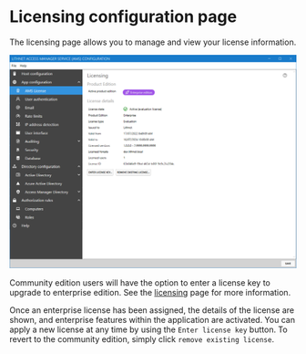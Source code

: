 # Licensing configuration page

The licensing page allows you to manage and view your license information.

![](../../images/ui-page-licensing.png)

Community edition users will have the option to enter a license key to upgrade to enterprise edition. See the [licensing](../../licensing.md) page for more information.

Once an enterprise license has been assigned, the details of the license are shown, and enterprise features within the application are activated. You can apply a new license at any time by using the `Enter license key` button. To revert to the community edition, simply click `remove existing license`.
